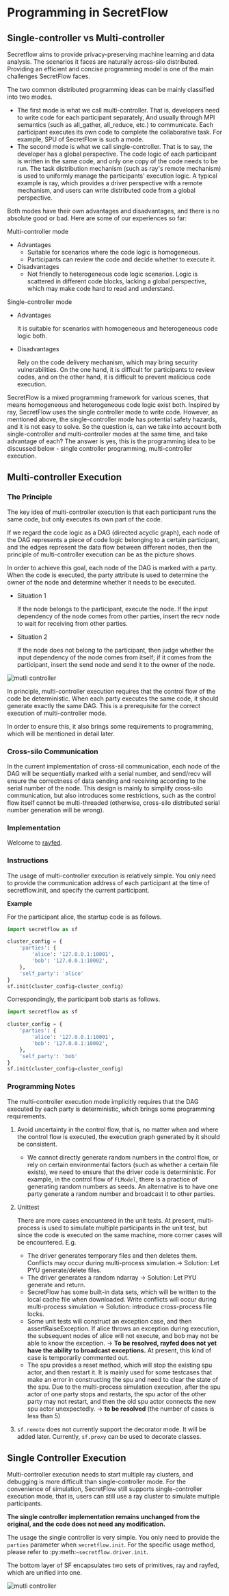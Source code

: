 # Programming in SecretFlow

## Single-controller vs Multi-controller
Secretflow aims to provide privacy-preserving machine learning and data analysis. The scenarios it faces are naturally across-silo distributed. Providing an efficient and concise programming model is one of the main challenges SecretFlow faces.

The two common distributed programming ideas can be mainly classified into two modes.
- The first mode is what we call multi-controller. That is, developers need to write code for each participant separately, 
And usually through MPI semantics (such as all_gather, all_reduce, etc.) to communicate. 
Each participant executes its own code to complete the collaborative task. For example, SPU of SecretFlow is such a mode.
- The second mode is what we call single-controller. That is to say, the developer has a global perspective.
The code logic of each participant is written in the same code, and only one copy of the code needs to be run.
The task distribution mechanism (such as ray's remote mechanism) is used to uniformly manage the participants' execution logic. 
A typical example is ray, which provides a driver perspective with a remote mechanism, 
and users can write distributed code from a global perspective.

Both modes have their own advantages and disadvantages, and there is no absolute good or bad. 
Here are some of our experiences so far:

Multi-controller mode
- Advantages
    - Suitable for scenarios where the code logic is homogeneous.
    - Participants can review the code and decide whether to execute it.
- Disadvantages
    - Not friendly to heterogeneous code logic scenarios. Logic is scattered in different code blocks, lacking a global perspective, which may make code hard to read and understand.

Single-controller mode
- Advantages

    It is suitable for scenarios with homogeneous and heterogeneous code logic both.
- Disadvantages

    Rely on the code delivery mechanism, which may bring security vulnerabilities. On the one hand, it is difficult for participants to review codes, and on the other hand, it is difficult to prevent malicious code execution.

SecretFlow is a mixed programming framework for various scenes, that means homogeneous and heterogeneous code logic exist both. Inspired by ray, SecretFlow uses the single controller mode to write code. However, as mentioned above, the single-controller mode has potential safety hazards, and it is not easy to solve. So the question is, can we take into account both single-controller and multi-controller modes at the same time, and take advantage of each? The answer is yes, this is the programming idea to be discussed below - single controller programming, multi-controller execution.

## Multi-controller Execution
### The Principle
The key idea of multi-controller execution is that each participant runs the same code, but only executes its own part of the code.

If we regard the code logic as a DAG (directed acyclic graph), each node of the DAG represents a piece of code logic belonging to a certain participant, and the edges represent the data flow between different nodes, then the principle of multi-controller execution can be as the picture shows.

In order to achieve this goal, each node of the DAG is marked with a party. When the code is executed, the party attribute is used to determine the owner of the node and determine whether it needs to be executed.
- Situation 1

    If the node belongs to the participant, execute the node. If the input dependency of the node comes from other parties, insert the recv node to wait for receiving from other parties.

- Situation 2

    If the node does not belong to the participant, then judge whether the input dependency of the node comes from itself; if it comes from the participant, insert the send node and send it to the owner of the node.

![mutli controller](./img/multi-controller.png)

In principle, multi-controller execution requires that the control flow of the code be deterministic. When each party executes the same code, it should generate exactly the same DAG. This is a prerequisite for the correct execution of multi-controller mode.

In order to ensure this, it also brings some requirements to programming, which will be mentioned in detail later.

### Cross-silo Communication

In the current implementation of cross-sil communication, each node of the DAG will be sequentially marked with a serial number, and send/recv will ensure the correctness of data sending and receiving according to the serial number of the node. This design is mainly to simplify cross-silo communication, but also introduces some restrictions, such as the control flow itself cannot be multi-threaded (otherwise, cross-silo distributed serial number generation will be wrong).

### Implementation
Welcome to [rayfed](https://github.com/secretflow/rayfed).

### Instructions

The usage of multi-controller execution is relatively simple. You only need to provide the communication address of each participant at the time of secretflow.init, and specify the current participant.

**Example**

For the participant alice, the startup code is as follows.

```python
import secretflow as sf

cluster_config = {
    'parties': {
        'alice': '127.0.0.1:10001',
        'bob': '127.0.0.1:10002',
    },
    'self_party': 'alice'
}
sf.init(cluster_config=cluster_config)
```

Correspondingly, the participant bob starts as follows.

```python
import secretflow as sf

cluster_config = {
    'parties': {
        'alice': '127.0.0.1:10001',
        'bob': '127.0.0.1:10002',
    },
    'self_party': 'bob'
}
sf.init(cluster_config=cluster_config)
```

### Programming Notes
The multi-controller execution mode implicitly requires that the DAG executed by each party is deterministic, which brings some programming requirements.

1. Avoid uncertainty in the control flow, that is, no matter when and where the control flow is executed, the execution graph generated by it should be consistent.
    - We cannot directly generate random numbers in the control flow, or rely on certain environmental factors (such as whether a certain file exists), we need to ensure that the driver code is deterministic. For example, in the control flow of `FLModel`, there is a practice of generating random numbers as seeds. An alternative is to have one party generate a random number and broadcast it to other parties.
2. Unittest

    There are more cases encountered in the unit tests. At present, multi-process is used to simulate multiple participants in the unit test, but since the code is executed on the same machine, more corner cases will be encountered. E.g.
    - The driver generates temporary files and then deletes them. Conflicts may occur during multi-process simulation.-> Solution: Let PYU generate/delete files.
   - The driver generates a random ndarray -> Solution: Let PYU generate and return.
   - SecretFlow has some built-in data sets, which will be written to the local cache file when downloaded. Write conflicts will occur during multi-process simulation -> Solution: introduce cross-process file locks.
   - Some unit tests will construct an exception case, and then assertRaiseException. If alice throws an exception during execution, the subsequent nodes of alice will not execute, and bob may not be able to know the exception. -> **To be resolved, rayfed does not yet have the ability to broadcast exceptions.** At present, this kind of case is temporarily commented out.
   - The spu provides a reset method, which will stop the existing spu actor, and then restart it. It is mainly used for some testcases that make an error in constructing the spu and need to clear the state of the spu. Due to the multi-process simulation execution, after the spu actor of one party stops and restarts, the spu actor of the other party may not restart, and then the old spu actor connects the new spu actor unexpectedly. -> **to be resolved** (the number of cases is less than 5)
3. `sf.remote` does not currently support the decorator mode. It will be added later. Currently, `sf.proxy` can be used to decorate classes.


## Single Controller Execution
Multi-controller execution needs to start multiple ray clusters, and debugging is more difficult than single-controller mode. For the convenience of simulation, SecretFlow still supports single-controller execution mode, that is, users can still use a ray cluster to simulate multiple participants.

**The single controller implementation remains unchanged from the original, and the code does not need any modification.**

The usage the single controller is very simple. You only need to provide the `parties` parameter when `secretflow.init`. For the specific usage method, please refer to :py:meth:`~secretflow.driver.init`.


The bottom layer of SF encapsulates two sets of primitives, ray and rayfed, which are unified into one.

![mutli controller](./img/primitive.png)